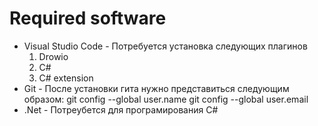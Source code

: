 # Required software
* Visual Studio Code - Потребуется установка следующих плагинов
    1. Drowio
    2. C#
    3. C# extension
* Git - После установки гита нужно представиться следующим образом:
    git config --global user.name
    git config --global user.email
* .Net - Потреубется для програмирования C#